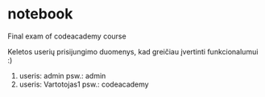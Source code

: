 # notebook
Final exam of codeacademy course

Keletos userių prisijungimo duomenys, kad greičiau įvertinti funkcionalumui :)

1. useris:   admin   psw.:  admin
2. useris:   Vartotojas1  psw.:  codeacademy
